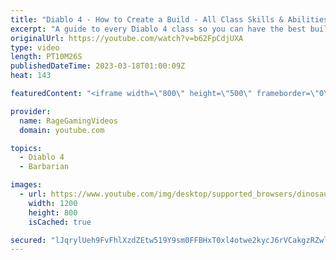 ```yaml
---
title: "Diablo 4 - How to Create a Build - All Class Skills & Abilities Guide - Sorcerer Barbarian Rogue!"
excerpt: "A guide to every Diablo 4 class so you can have the best build & skills! Enjoy! Support us on Patreon: http://bit.ly/1FUac4S Hunters ..."
originalUrl: https://youtube.com/watch?v=b62FpCdjUXA
type: video
length: PT10M26S
publishedDateTime: 2023-03-18T01:00:09Z
heat: 143

featuredContent: "<iframe width=\"800\" height=\"500\" frameborder=\"0\" src=\"https://www.youtube.com/embed/b62FpCdjUXA\" allow=\"accelerometer; autoplay; encrypted-media; gyroscope; picture-in-picture\" allowfullscreen></iframe>"

provider:
  name: RageGamingVideos
  domain: youtube.com

topics:
  - Diablo 4
  - Barbarian

images:
  - url: https://www.youtube.com/img/desktop/supported_browsers/dinosaur.png
    width: 1200
    height: 800
    isCached: true

secured: "lJqrylUeh9FvFhlXzdZEtw519Y9sm0FFBHxT0xl4otwe2kycJ6rVCakgzRZwlH4YXEPj7RXgsqLzyznzDBMA+9mxaEweP6R5MqdC7EbvF8LVsn8Pu0cy18qINU4WgRenkcOMAriuVndiD57CxNjv4x/QB+oinJTNo3AJrEyzsZFVRfyAeHO4UvSmWaDoCAS20tDrGklb5MQPIetydqRXO0+6Hm4S/H7Huhvumn98OFmQZLP+SE6na9YxIJqZnXMGqTLPdgEEukX1r2Qc9cXyHvZslD4DOeQ3o04Qm1umfrd92WS47ITqQUkThO4LvncuzPlnrX0hVs8nybIv0bJ7kJo9Dq3ASzYXk7m56NqxDxFt+MOz7vXeu4AiMS3qdePo5ThtR0gcsVRjUpYRK2dGKfRKqmxB7dK+8cflPlFxuW8=;1GIqIzgtR4w8SR2c4Oqz/g=="
---
```


